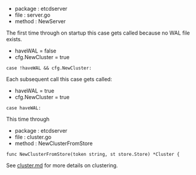 
* package : etcdserver
* file : server.go
* method : NewServer

The first time through on startup this case gets called because no WAL file exists.

* haveWAL =  false
* cfg.NewCluster =  true

```
case !haveWAL && cfg.NewCluster:
```

Each subsequent call this case gets called:

* haveWAL =  true
* cfg.NewCluster =  true

```
case haveWAL:
```

This time through

* package : etcdserver
* file : cluster.go
* method : NewClusterFromStore

```
func NewClusterFromStore(token string, st store.Store) *Cluster {
```

See [cluster.md](https://github.com/stormasm/etcd-notes/blob/master/cluster.md)
for more details on clustering.
